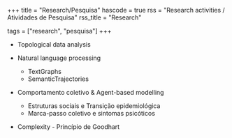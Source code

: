 +++
title = "Research/Pesquisa"
hascode = true
rss = "Research activities / Atividades de Pesquisa"
rss_title = "Research"

tags = ["research", "pesquisa"]
+++

* Topological data analysis 
* Natural language processing
    * TextGraphs
    * SemanticTrajectories

* Comportamento coletivo & Agent-based modelling
    * Estruturas sociais e Transição epidemiológica
    * Marca-passo coletivo e sintomas psicóticos

* Complexity - Princípio de Goodhart

